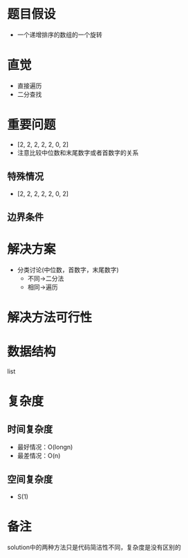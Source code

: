 # 题目假设
- 一个递增排序的数组的一个旋转
# 直觉
- 直接遍历
- 二分查找
# 重要问题
 - [2, 2, 2, 2, 2, 0, 2]
 - 注意比较中位数和末尾数字或者首数字的关系
## 特殊情况
 - [2, 2, 2, 2, 2, 0, 2]
## 边界条件

# 解决方案
 - 分类讨论(中位数，首数字，末尾数字)
    - 不同->二分法
    - 相同->遍历
# 解决方法可行性

# 数据结构
list

# 复杂度
## 时间复杂度
- 最好情况：O(longn)
- 最差情况：O(n)
## 空间复杂度
- S(1)
# 备注
solution中的两种方法只是代码简洁性不同，复杂度是没有区别的

